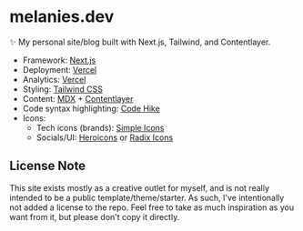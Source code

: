 # melanies.dev

✨ My personal site/blog built with Next.js, Tailwind, and Contentlayer.

- Framework: [Next.js](https://nextjs.org/)
- Deployment: [Vercel](https://vercel.com/)
- Analytics: [Vercel](https://vercel.com/analytics)
- Styling: [Tailwind CSS](https://tailwindcss.com/)
- Content: [MDX](https://mdxjs.com/) + [Contentlayer](https://www.contentlayer.dev/)
- Code syntax highlighting: [Code Hike](https://codehike.org/)
- Icons:
  - Tech icons (brands): [Simple Icons](https://simpleicons.org/)
  - Socials/UI: [Heroicons](https://heroicons.dev/) or [Radix Icons](https://icons.radix-ui.com/)

## License Note

This site exists mostly as a creative outlet for myself, and is not really intended to be a public template/theme/starter. As such, I've intentionally not added a license to the repo. Feel free to take as much inspiration as you want from it, but please don't copy it directly.
